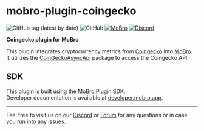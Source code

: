 # mobro-plugin-coingecko

![GitHub tag (latest by date)](https://img.shields.io/github/v/tag/ModBros/mobro-plugin-coingecko?label=version)
![GitHub](https://img.shields.io/github/license/ModBros/mobro-plugin-coingecko)
[![MoBro](https://img.shields.io/badge/-MoBro-red.svg)](https://mobro.app)
[![Discord](https://img.shields.io/discord/620204412706750466.svg?color=7389D8&labelColor=6A7EC2&logo=discord&logoColor=ffffff&style=flat-square)](https://discord.com/invite/DSNX4ds)

**Coingecko plugin for MoBro**

This plugin integrates cryptocurrency metrics from [Coingecko](https://www.coingecko.com/)
into [MoBro](https://mobro.app).  
It utilizes the [CoinGeckoAsyncApi](https://github.com/tosunthex/CoinGecko) package to access the
Coingecko API.

## SDK

This plugin is built using the [MoBro Plugin SDK](https://github.com/ModBros/mobro-plugin-sdk).  
Developer documentation is available at [developer.mobro.app](https://developer.mobro.app).

---

Feel free to visit us on our [Discord](https://discord.com/invite/DSNX4ds) or [Forum](https://www.mod-bros.com/en/forum)
for any questions or in case you run into any issues.
